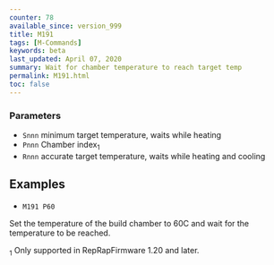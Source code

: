 ```yaml
---
counter: 78
available_since: version_999
title: M191
tags: [M-Commands] 
keywords: beta 
last_updated: April 07, 2020 
summary: Wait for chamber temperature to reach target temp 
permalink: M191.html
toc: false 
---
```



### Parameters

* `Snnn` minimum target temperature, waits while heating
* `Pnnn` Chamber index<sub>1</sub>
* `Rnnn` accurate target temperature, waits while heating and cooling

## Examples

* ` M191 P60  ` 

Set the temperature of the build chamber to 60C and wait for the temperature to be reached.

<sub>1</sub> Only supported in RepRapFirmware 1.20 and later.

